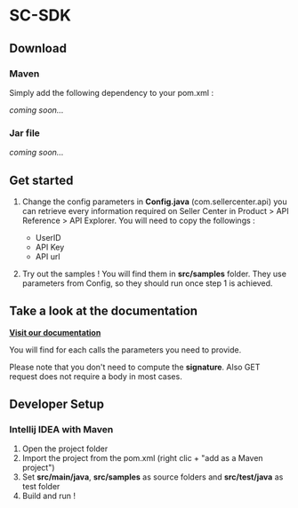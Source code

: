 # SC-SDK

## Download

### Maven
Simply add the following dependency to your pom.xml :

*coming soon...*

### Jar file
*coming soon...*

## Get started

1. Change the config parameters in **Config.java** (com.sellercenter.api) you can retrieve every information required on Seller Center in Product > API Reference > API Explorer.
You will need to copy the followings :
    - UserID
    - API Key
    - API url

2. Try out the samples ! You will find them in **src/samples** folder. They use parameters from Config, so they should run once step 1 is achieved.

## Take a look at the documentation

[**Visit our documentation**](https://sellercenter.readme.io/)

You will find for each calls the parameters you need to provide.

Please note that you don't need to compute the **signature**. Also GET request does not require a body in most cases.

## Developer Setup

### Intellij IDEA with Maven

1. Open the project folder
2. Import the project from the pom.xml (right clic + "add as a Maven project")
3. Set **src/main/java**, **src/samples** as source folders and **src/test/java** as test folder
4. Build and run !